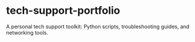 # tech-support-portfolio
A personal tech support toolkit: Python scripts, troubleshooting guides, and networking tools.
